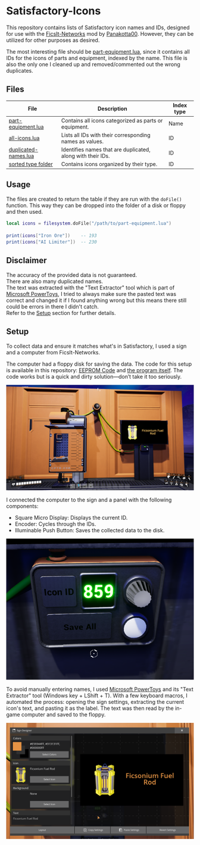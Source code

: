 # Satisfactory-Icons

This repository contains lists of Satisfactory icon names and IDs, designed for use with the [FicsIt-Networks](https://github.com/Panakotta00/FicsIt-Networks) mod by [Panakotta00](https://panakotta00.dev). However, they can be utilized for other purposes as desired.

The most interesting file should be [part-equipment.lua](icons/part-equipment.lua), since it contains all IDs for the icons of parts and equipment, indexed by the name. This file is also the only one I cleaned up and removed/commented out the wrong duplicates.

## Files

| File | Description | Index type |
|---|---|---|
| [part-equipment.lua](icons/part-equipment.lua) | Contains all icons categorized as parts or equipment. | Name |
| [all-icons.lua](icons/all-icons.lua) | Lists all IDs with their corresponding names as values. | ID |
| [duplicated-names.lua](icons/duplicated-names.lua) | Identifies names that are duplicated, along with their IDs. | ID |
| [sorted type folder](icons/sorted%20type/) | Contains icons organized by their type. | ID |

## Usage

The files are created to return the table if they are run with the `doFile()` function. This way they can be dropped into the folder of a disk or floppy and then used.

```Lua
local icons = filesystem.doFile("/path/to/part-equipment.lua")

print(icons["Iron Ore"])    -- 193
print(icons["AI Limiter"])  -- 230
```

## Disclaimer

The accuracy of the provided data is not guaranteed.  
There are also many duplicated names.  
The text was extracted with the "Text Extractor" tool which is part of [Microsoft PowerToys](https://github.com/microsoft/PowerToys), I tried to always make sure the pasted text was correct and changed it if I found anything wrong but this means there still could be errors in there I didn't catch.  
Refer to the [Setup](#setup) section for further details.

## Setup

To collect data and ensure it matches what's in Satisfactory, I used a sign and a computer from FicsIt-Networks.

The computer had a floppy disk for saving the data. The code for this setup is available in this repository: [EEPROM Code](src/eeprom.lua) and [the program itself](src/boot/run.lua). The code works but is a quick and dirty solution—don’t take it too seriously.

![](images/setup-1.png)

I connected the computer to the sign and a panel with the following components:
- Square Micro Display: Displays the current ID.
- Encoder: Cycles through the IDs.
- Illuminable Push Button: Saves the collected data to the disk.

![](images/setup-2.png)

To avoid manually entering names, I used [Microsoft PowerToys](https://github.com/microsoft/PowerToys) and its "Text Extractor" tool (Windows key + LShift + T). With a few keyboard macros, I automated the process: opening the sign settings, extracting the current icon's text, and pasting it as the label. The text was then read by the in-game computer and saved to the floppy.

![](images/setup-3.png)
